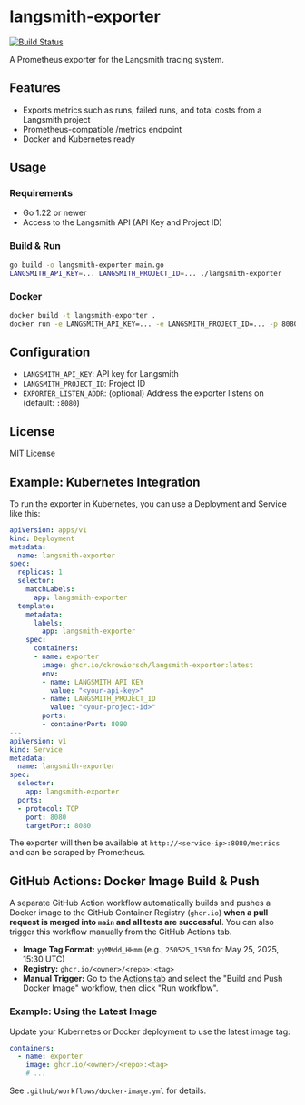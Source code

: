 # langsmith-exporter

[![Build Status](https://github.com/ckrowiorsch/langsmith-exporter/actions/workflows/ci.yml/badge.svg)](https://github.com/ckrowiorsch/langsmith-exporter/actions/workflows/ci.yml)

A Prometheus exporter for the Langsmith tracing system.

## Features
- Exports metrics such as runs, failed runs, and total costs from a Langsmith project
- Prometheus-compatible /metrics endpoint
- Docker and Kubernetes ready

## Usage

### Requirements
- Go 1.22 or newer
- Access to the Langsmith API (API Key and Project ID)

### Build & Run

```bash
go build -o langsmith-exporter main.go
LANGSMITH_API_KEY=... LANGSMITH_PROJECT_ID=... ./langsmith-exporter
```

### Docker

```bash
docker build -t langsmith-exporter .
docker run -e LANGSMITH_API_KEY=... -e LANGSMITH_PROJECT_ID=... -p 8080:8080 langsmith-exporter
```

## Configuration
- `LANGSMITH_API_KEY`: API key for Langsmith
- `LANGSMITH_PROJECT_ID`: Project ID
- `EXPORTER_LISTEN_ADDR`: (optional) Address the exporter listens on (default: `:8080`)

## License
MIT License

## Example: Kubernetes Integration

To run the exporter in Kubernetes, you can use a Deployment and Service like this:

```yaml
apiVersion: apps/v1
kind: Deployment
metadata:
  name: langsmith-exporter
spec:
  replicas: 1
  selector:
    matchLabels:
      app: langsmith-exporter
  template:
    metadata:
      labels:
        app: langsmith-exporter
    spec:
      containers:
      - name: exporter
        image: ghcr.io/ckrowiorsch/langsmith-exporter:latest
        env:
        - name: LANGSMITH_API_KEY
          value: "<your-api-key>"
        - name: LANGSMITH_PROJECT_ID
          value: "<your-project-id>"
        ports:
        - containerPort: 8080
---
apiVersion: v1
kind: Service
metadata:
  name: langsmith-exporter
spec:
  selector:
    app: langsmith-exporter
  ports:
  - protocol: TCP
    port: 8080
    targetPort: 8080
```

The exporter will then be available at `http://<service-ip>:8080/metrics` and can be scraped by Prometheus.

## GitHub Actions: Docker Image Build & Push

A separate GitHub Action workflow automatically builds and pushes a Docker image to the GitHub Container Registry (`ghcr.io`) **when a pull request is merged into `main` and all tests are successful**. You can also trigger this workflow manually from the GitHub Actions tab.

- **Image Tag Format:** `yyMMdd_HHmm` (e.g., `250525_1530` for May 25, 2025, 15:30 UTC)
- **Registry:** `ghcr.io/<owner>/<repo>:<tag>`
- **Manual Trigger:** Go to the [Actions tab](/ckrowiorsch/langsmith-exporter/actions) and select the "Build and Push Docker Image" workflow, then click "Run workflow".

### Example: Using the Latest Image

Update your Kubernetes or Docker deployment to use the latest image tag:

```yaml
containers:
  - name: exporter
    image: ghcr.io/<owner>/<repo>:<tag>
    # ...
```

See `.github/workflows/docker-image.yml` for details.
